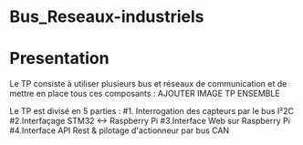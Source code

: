 # Bus_Reseaux-industriels

# Presentation 

Le TP consiste à utiliser plusieurs bus et réseaux de communication et de mettre en place tous ces composants : 
AJOUTER IMAGE TP ENSEMBLE

Le TP est divisé en 5 parties : 
#1. Interrogation des capteurs par le bus I²2C
#2.Interfaçage STM32 <-> Raspberry Pi
#3.Interface Web sur Raspberry Pi
#4.Interface API Rest & pilotage d'actionneur par bus CAN
